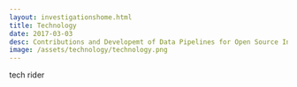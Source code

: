 ```yaml
---
layout: investigationshome.html
title: Technology
date: 2017-03-03
desc: Contributions and Developemt of Data Pipelines for Open Source Investigations
image: /assets/technology/technology.png
---
```


tech rider
